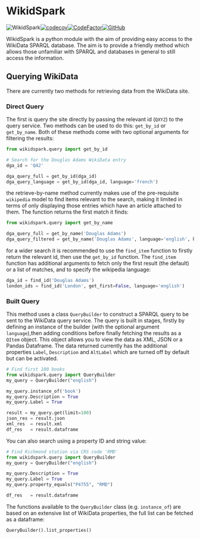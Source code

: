 # WikidSpark
![WikidSpark](https://github.com/artemis-beta/wikidspark/workflows/WikidSpark/badge.svg)[![codecov](https://codecov.io/gh/artemis-beta/wikidspark/branch/master/graph/badge.svg)](https://codecov.io/gh/artemis-beta/wikidspark)[![CodeFactor](https://www.codefactor.io/repository/github/artemis-beta/wikidspark/badge)](https://www.codefactor.io/repository/github/artemis-beta/wikidspark)[![GitHub](https://img.shields.io/github/license/artemis-beta/wikidspark)](https://github.com/artemis-beta/wikidspark/blob/master/LICENSE)

WikidSpark is a python module with the aim of providing easy access to the WikiData SPARQL database. The aim is to provide a friendly method which allows those unfamiliar with SPARQL and databases in general to still access the information.

## Querying WikiData
There are currently two methods for retrieving data from the WikiData site.

### Direct Query
The first is query the site directly by passing the relevant id (`QXYZ`) to the query service. Two methods can be used to do this: `get_by_id` or `get_by_name`. Both of these methods come with two optional arguments for filtering the results:

```Python
from wikidspark.query import get_by_id

# Search for the Douglas Adams WikiData entry
dga_id = 'Q42'

dga_query_full = get_by_id(dga_id)
dga_query_language = get_by_id(dga_id, language='french')
```
the retrieve-by-name method currently makes use of the pre-requisite `wikipedia` model to find items relevant to the search, making it limited in terms of only displaying those entries which have an article attached to them. The function returns the first match it finds:
```Python
from wikidspark.query import get_by_name

dga_query_full = get_by_name('Douglas Adams')
dga_query_filtered = get_by_name('Douglas Adams', language='english', keys=['labels', 'descriptions'])
```
for a wider search it is recommended to use the `find_item` function to firstly return the relevant id, then use the `get_by_id` function. The `find_item` function has additional arguments to fetch only the first result (the default) or a list of matches, and to specify the wikipedia language:

```Python
dga_id = find_id('Douglas Adams')
london_ids = find_id('London', get_first=False, language='english')
```

### Built Query
This method uses a class `QueryBuilder` to construct a SPARQL query to be sent to the WikiData query service. The query is built in stages, firstly by defining an instance of the builder (with the optional argument `language`),then adding conditions before finally fetching the results as a `QItem` object. This object allows you to view the data as XML, JSON or a Pandas Dataframe. The data returned currently has the additional properties `Label`, `Description` and `AltLabel` which are turned off by default but can be activated.

```Python
# Find first 100 books
from wikidspark.query import QueryBuilder
my_query = QueryBuilder("english")

my_query.instance_of('book')
my_query.Description = True
my_query.Label = True

result = my_query.get(limit=100)
json_res = result.json
xml_res  = result.xml
df_res   = result.dataframe
```

You can also search using a property ID and string value:

```Python
# Find Richmond station via CRS code 'RMD'
from wikidspark.query import QueryBuilder
my_query = QueryBuilder("english")

my_query.Description = True
my_query.Label = True
my_query.property_equals("P4755", "RMD")

df_res   = result.dataframe
```

The functions available to the `QueryBuilder` class (e.g. `instance_of`) are based on an extensive list of WikiData properties, the full list can be fetched as a dataframe:

```Python
QueryBuilder().list_properties()
```
